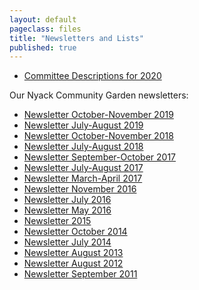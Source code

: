 ```yaml
---
layout: default
pageclass: files
title: "Newsletters and Lists"
published: true
---
```

- [Committee Descriptions for 2020](/pdf/Committee_Descriptions_2020.pdf)
<!--
- [Committee List for 2019](/pdf/Committee_List_2019.pdf)
- [Plots for 2019](/pdf/Plots_4-8-2019.pdf)
-->

Our Nyack Community Garden newsletters:

- [Newsletter October-November 2019](/pdf/Newsletter_October_November_2019.pdf)
- [Newsletter July-August 2019](/pdf/Newsletter_July_August_2019.pdf)
- [Newsletter October-November 2018](/pdf/Newsletter_Oct_Nov_2018.pdf)
- [Newsletter July-August 2018](/pdf/Newsletter_July_August_2018.pdf)
- [Newsletter September-October 2017](/pdf/Newsletter_Sept_Oct_2017.pdf)
- [Newsletter July-August 2017](/pdf/Newsletter_July_2017.pdf)
- [Newsletter March-April 2017](/pdf/Newsletter_March-April_2017.pdf)
- [Newsletter November 2016](/pdf/Newsletter_November_2016.pdf)
- [Newsletter July 2016](/pdf/Newsletter_July_2016.pdf)
- [Newsletter May 2016](/pdf/Newsletter_May_2016.pdf)
- [Newsletter 2015](/pdf/Newsletter_2015.pdf)
- [Newsletter October 2014](/pdf/Newsletter_October_2014.pdf)
- [Newsletter July 2014](/pdf/Newsletter_July_2014.pdf)
- [Newsletter August 2013](/pdf/Newsletter_August_2013.pdf)
- [Newsletter August 2012](/pdf/Newsletter_August_2012.pdf)
- [Newsletter September 2011](/pdf/Newsletter_September_2011.pdf)
